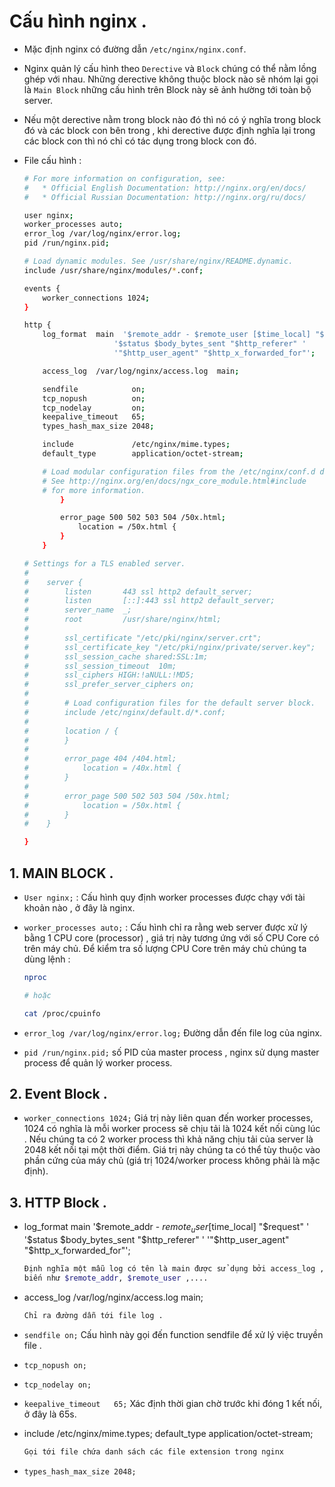 # Cấu hình nginx .

- Mặc định nginx có đường dẫn `/etc/nginx/nginx.conf`.

- Nginx quản lý cấu hình theo `Derective` và `Block` chúng có thể nằm lồng ghép với nhau. Những derective không thuộc block nào sẽ nhóm lại gọi là `Main Block` những cấu hình trên Block này sẽ ảnh hường tới toàn bộ server.

- Nếu một derective nằm trong block nào đó thì nó có ý nghĩa trong block đó và các block con bên trong , khi derective được định nghĩa lại trong các block con thì nó chỉ có tác dụng trong block con đó. 


- File cấu hình :

    ```sh
    # For more information on configuration, see:
    #   * Official English Documentation: http://nginx.org/en/docs/
    #   * Official Russian Documentation: http://nginx.org/ru/docs/

    user nginx;
    worker_processes auto;
    error_log /var/log/nginx/error.log;
    pid /run/nginx.pid;

    # Load dynamic modules. See /usr/share/nginx/README.dynamic.
    include /usr/share/nginx/modules/*.conf;

    events {
        worker_connections 1024;
    }

    http {
        log_format  main  '$remote_addr - $remote_user [$time_local] "$request" '
                        '$status $body_bytes_sent "$http_referer" '
                        '"$http_user_agent" "$http_x_forwarded_for"';

        access_log  /var/log/nginx/access.log  main;

        sendfile            on;
        tcp_nopush          on;
        tcp_nodelay         on;
        keepalive_timeout   65;
        types_hash_max_size 2048;

        include             /etc/nginx/mime.types;
        default_type        application/octet-stream;

        # Load modular configuration files from the /etc/nginx/conf.d directory.
        # See http://nginx.org/en/docs/ngx_core_module.html#include
        # for more information.
            }

            error_page 500 502 503 504 /50x.html;
                location = /50x.html {
            }
        }

    # Settings for a TLS enabled server.
    #
    #    server {
    #        listen       443 ssl http2 default_server;
    #        listen       [::]:443 ssl http2 default_server;
    #        server_name  _;
    #        root         /usr/share/nginx/html;
    #
    #        ssl_certificate "/etc/pki/nginx/server.crt";
    #        ssl_certificate_key "/etc/pki/nginx/private/server.key";
    #        ssl_session_cache shared:SSL:1m;
    #        ssl_session_timeout  10m;
    #        ssl_ciphers HIGH:!aNULL:!MD5;
    #        ssl_prefer_server_ciphers on;
    #
    #        # Load configuration files for the default server block.
    #        include /etc/nginx/default.d/*.conf;
    #
    #        location / {
    #        }
    #
    #        error_page 404 /404.html;
    #            location = /40x.html {
    #        }
    #
    #        error_page 500 502 503 504 /50x.html;
    #            location = /50x.html {
    #        }
    #    }

    }


    ```

## 1. MAIN BLOCK .

- `User nginx;` : Cấu hình quy định worker processes được chạy với tài khoản nào , ở đây là nginx.

- `worker_processes auto;` : Cấu hình chỉ ra rằng web server được xử lý bằng 1 CPU core (processor) , giá trị này tương ứng với số CPU Core có trên máy chủ. Để kiểm tra số lượng CPU Core trên máy chủ chúng ta dùng lệnh :

    ```sh
    nproc

    # hoặc 

    cat /proc/cpuinfo
    ```

- `error_log /var/log/nginx/error.log;` Đường dẫn đến file log của nginx.

- `pid /run/nginx.pid;` số PID của master process , nginx sử dụng master process để quản lý worker process.

## 2. Event Block .

- `worker_connections 1024;` Giá trị này liên quan đến worker processes, 1024 có nghĩa là mỗi worker process sẽ chịu tải là 1024 kết nối cùng lúc . Nếu chúng ta có 2 worker process thì khả năng chịu tải của server là 2048 kết nối tại một thời điểm. Giá trị này chúng ta có thể tùy thuộc vào phần cứng của máy chủ (giá trị 1024/worker process không phải là mặc định).

## 3. HTTP Block .

- log_format  main  '$remote_addr - $remote_user [$time_local] "$request" '
                      '$status $body_bytes_sent "$http_referer" '
                      '"$http_user_agent" "$http_x_forwarded_for"';

    ```sh
    Định nghĩa một mẫu log có tên là main được sử dụng bởi access_log , các thông tin được đưa vào file tương ứng với các 
    biến như $remote_addr, $remote_user ,....
    ```

- access_log  /var/log/nginx/access.log  main;

    ```sh
    Chỉ ra đường dẫn tới file log .
    ```

- `sendfile on;` Cấu hình này gọi đến function sendfile để xử lý việc truyền file .

- `tcp_nopush on;` 

- `tcp_nodelay on;`

- `keepalive_timeout   65;` Xác định thời gian chờ trước khi đóng 1 kết nối, ở đây là 65s.

-  include /etc/nginx/mime.types;
   default_type        application/octet-stream;

    ```sh
    Gọi tới file chứa danh sách các file extension trong nginx
    ```

- `types_hash_max_size 2048;`

